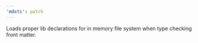 ```yaml
---
'mdxts': patch
---
```


Loads proper lib declarations for in memory file system when type checking front matter.

